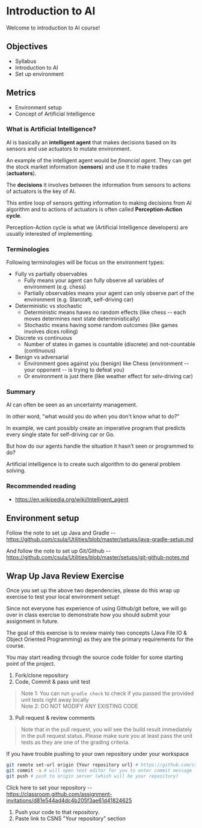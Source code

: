 # Introduction to AI

Welcome to introduction to AI course!

## Objectives

* Syllabus
* Introduction to AI
* Set up environment

## Metrics

* Environment setup
* Concept of Artificial Intelligence

### What is Artificial Intelligence?

AI is basically an **intelligent agent** that makes decisions based on its sensors
and use actuators to mutate environment.

An example of the intelligent agent would be *financial agent*. They can get the
stock market information (**sensors**) and use it to make trades (**actuators**).

The **decisions** it involves between the information from sensors to actions of
actuators is the key of AI.

This entire loop of sensors getting information to making decisions from AI algorithm
and to actions of actuators is often called **Perception-Action cycle**.

Perception-Action cycle is what we (Artificial Intelligence developers) are usually
interested of implementing.

### Terminologies

Following terminologies will be focus on the environment types:

* Fully vs partially observables
  * Fully means your agent can fully observe all variables of environment (e.g. chess)
  * Partially observables means your agent can only observe part of the environment (e.g. Starcraft, self-driving car)
* Deterministic vs stochastic
  * Deterministic means haves no random effects (like chess -- each moves determines next state deterministically)
  * Stochastic means having some random outcomes (like games involves dices rolling)
* Discrete vs continuous
  * Number of states in games is countable (discrete) and not-countable (continuous)
* Benign vs adversarial
  * Environment goes against you (benign) like Chess (environment -- your opponent -- is trying to defeat you)
  * Or environment is just there (like weather effect for selv-driving car)

### Summary

AI can often be seen as an uncertainty management.

In other word, "what would you do when you don't know what to do?"

In example, we cant possibly create an imperative program that predicts every single
state for self-driving car or Go.

But how do our agents handle the situation it hasn't seen or programmed to do?

Artificial intelligence is to create such algorithm to do general problem solving.

### Recommended reading

* https://en.wikipedia.org/wiki/Intelligent_agent

## Environment setup

Follow the note to set up Java and Gradle -- https://github.com/csula/Utilities/blob/master/setups/java-gradle-setup.md

And follow the note to set up Git/Github -- https://github.com/csula/Utilities/blob/master/setups/git-github-notes.md

## Wrap Up Java Review Exercise

Once you set up the above two dependencies, please do this wrap up exercise to
test your local environment setup!

Since not everyone has experience of using Github/git before, we will go over
in class exercise to demonstrate how you should submit your assignment in future.

The goal of this exercise is to review mainly two concepts (Java File IO &
Object Oriented Programming) as they are the primary requirements for the course.

You may start reading through the source code folder for some starting point of the project.

1. Fork/clone repository
2. Code, Commit & pass unit test  
> Note 1: You can run `gradle check` to check if you passed the provided unit tests right away locally  
> Note 2: DO NOT MODIFY ANY EXISTING CODE

3. Pull request & review comments  
> Note that in the pull request, you will see the build result immediately in the pull request status. Please make sure you at least pass the unit tests as they are one of the grading criteria.

If you have trouble pushing to your own repository under your workspace

```bash
git remote set-url origin {Your repository url} # https://github.com/csula/cs4660-fall-2016-exercise-1-rcliao.git for example
git commit -a # will open text editor for you to enter commit message
git push # push to origin server (which will be your repository)
```

Click here to set your repository -- https://classroom.github.com/assignment-invitations/d81e544ad4dc4b205f3ae61d41824625

1. Push your code to that repository.
2. Paste link to CSNS "Your repository" section
